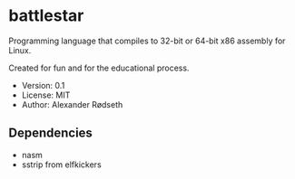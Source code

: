 battlestar
==========

Programming language that compiles to 32-bit or 64-bit x86 assembly for Linux.

Created for fun and for the educational process.

* Version: 0.1
* License: MIT
* Author: Alexander Rødseth


Dependencies
------------

* nasm
* sstrip from elfkickers
